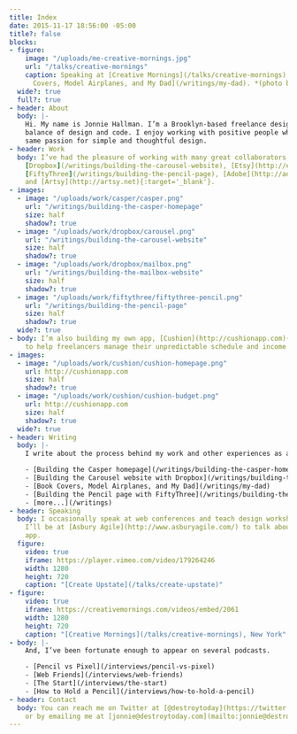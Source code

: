 ```yaml
---
title: Index
date: 2015-11-17 18:56:00 -05:00
title?: false
blocks:
- figure:
    image: "/uploads/me-creative-mornings.jpg"
    url: "/talks/creative-mornings"
    caption: Speaking at [Creative Mornings](/talks/creative-mornings) about [Book
      Covers, Model Airplanes, and My Dad](/writings/my-dad). *(photo by [Bekka Palmer](http://bekkapalmer.com){:target='_blank'})*
  wide?: true
  full?: true
- header: About
  body: |-
    Hi. My name is Jonnie Hallman. I’m a Brooklyn-based freelance designer/dev with a healthy
    balance of design and code. I enjoy working with positive people who share the
    same passion for simple and thoughtful design.
- header: Work
  body: I’ve had the pleasure of working with many great collaborators, like [Casper](http://casper.com){:target='_blank'},
    [Dropbox](/writings/building-the-carousel-website), [Etsy](http://etsy.com){:target='_blank'},
    [FiftyThree](/writings/building-the-pencil-page), [Adobe](http://adobe.com){:target='_blank'},
    and [Artsy](http://artsy.net){:target='_blank'}.
- images:
  - image: "/uploads/work/casper/casper.png"
    url: "/writings/building-the-casper-homepage"
    size: half
    shadow?: true
  - image: "/uploads/work/dropbox/carousel.png"
    url: "/writings/building-the-carousel-website"
    size: half
    shadow?: true
  - image: "/uploads/work/dropbox/mailbox.png"
    url: "/writings/building-the-mailbox-website"
    size: half
    shadow?: true
  - image: "/uploads/work/fiftythree/fiftythree-pencil.png"
    url: "/writings/building-the-pencil-page"
    size: half
    shadow?: true
  wide?: true
- body: I’m also building my own app, [Cushion](http://cushionapp.com){:target='_blank'},
    to help freelancers manage their unpredictable schedule and income.
- images:
  - image: "/uploads/work/cushion/cushion-homepage.png"
    url: http://cushionapp.com
    size: half
    shadow?: true
  - image: "/uploads/work/cushion/cushion-budget.png"
    url: http://cushionapp.com
    size: half
    shadow?: true
  wide?: true
- header: Writing
  body: |-
    I write about the process behind my work and other experiences as a freelancer and independent developer.

    - [Building the Casper homepage](/writings/building-the-casper-homepage)
    - [Building the Carousel website with Dropbox](/writings/building-the-carousel-website)
    - [Book Covers, Model Airplanes, and My Dad](/writings/my-dad)
    - [Building the Pencil page with FiftyThree](/writings/building-the-pencil-page)
    - [more...](/writings)
- header: Speaking
  body: I occasionally speak at web conferences and teach design workshops. In October,
    I’ll be at [Asbury Agile](http://www.asburyagile.com/) to talk about running an
    app.
  figure:
    video: true
    iframe: https://player.vimeo.com/video/179264246
    width: 1280
    height: 720
    caption: "[Create Upstate](/talks/create-upstate)"
- figure:
    video: true
    iframe: https://creativemornings.com/videos/embed/2061
    width: 1280
    height: 720
    caption: "[Creative Mornings](/talks/creative-mornings), New York"
- body: |-
    And, I’ve been fortunate enough to appear on several podcasts.

    - [Pencil vs Pixel](/interviews/pencil-vs-pixel)
    - [Web Friends](/interviews/web-friends)
    - [The Start](/interviews/the-start)
    - [How to Hold a Pencil](/interviews/how-to-hold-a-pencil)
- header: Contact
  body: You can reach me on Twitter at [@destroytoday](https://twitter.com/destroytoday)
    or by emailing me at [jonnie@destroytoday.com](mailto:jonnie@destroytoday.com).
---
```


